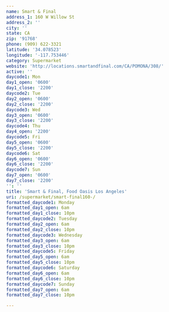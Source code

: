 ```yaml
---
name: Smart & Final
address_1: 160 W Willow St
address_2: ''
city: ''
state: CA
zip: '91768'
phone: (909) 622-3321
latitude: '34.078523'
longitude: '-117.753446'
category: Supermarket
website: 'http://locations.smartandfinal.com/CA/POMONA/308/'
active: ''
daycode1: Mon
day1_open: '0600'
day1_close: '2200'
daycode2: Tue
day2_open: '0600'
day2_close: '2200'
daycode3: Wed
day3_open: '0600'
day3_close: '2200'
daycode4: Thu
day4_open: '2200'
daycode5: Fri
day5_open: '0600'
day5_close: '2200'
daycode6: Sat
day6_open: '0600'
day6_close: '2200'
daycode7: Sun
day7_open: '0600'
day7_close: '2200'
'': ''
title: 'Smart & Final, Food Oasis Los Angeles'
uri: /supermarket/smart-final160-/
formatted_daycode1: Monday
formatted_day1_open: 6am
formatted_day1_close: 10pm
formatted_daycode2: Tuesday
formatted_day2_open: 6am
formatted_day2_close: 10pm
formatted_daycode3: Wednesday
formatted_day3_open: 6am
formatted_day3_close: 10pm
formatted_daycode5: Friday
formatted_day5_open: 6am
formatted_day5_close: 10pm
formatted_daycode6: Saturday
formatted_day6_open: 6am
formatted_day6_close: 10pm
formatted_daycode7: Sunday
formatted_day7_open: 6am
formatted_day7_close: 10pm

---
```

